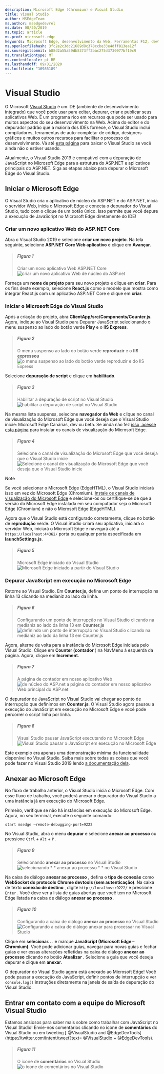 ```yaml
---
description: Microsoft Edge (Chromium) e Visual Studio
title: Visual Studio
author: MSEdgeTeam
ms.author: msedgedevrel
ms.date: 08/20/2019
ms.topic: article
ms.prod: microsoft-edge
keywords: Microsoft Edge, desenvolvimento da Web, Ferramentas F12, devtools, vs, Visual Studio, depurador
ms.openlocfilehash: 3fc2e2c3dc21689d8c378ccbe33e4dff813ea12f
ms.sourcegitcommit: b88d2a55a59db8373ff2bac275d3730977bf19c9
ms.translationtype: MT
ms.contentlocale: pt-BR
ms.lasthandoff: 09/01/2020
ms.locfileid: "10986189"
---
```

# Visual Studio

O Microsoft [Visual Studio](https://visualstudio.microsoft.com/vs/) é um IDE (ambiente de desenvolvimento integrado) que você pode usar para editar, depurar, criar e publicar seus aplicativos Web. É um programa rico em recursos que pode ser usado para muitos aspectos do seu desenvolvimento na Web. Acima do editor e do depurador padrão que a maioria dos IDEs fornece, o Visual Studio inclui compiladores, ferramentas de auto-completar de código, designers gráficos e muitos outros recursos para facilitar o processo de desenvolvimento. Vá até [esta página](https://visualstudio.microsoft.com/downloads/) para baixar o Visual Studio se você ainda não o estiver usando.

Atualmente, o Visual Studio 2019 é compatível com a depuração de JavaScript no Microsoft Edge para a estrutura do ASP\.NET e aplicativos principais do ASP\.NET. Siga as etapas abaixo para depurar o Microsoft Edge do Visual Studio.

## Iniciar o Microsoft Edge
O Visual Studio cria o aplicativo de núcleo do ASP\.NET e do ASP\.NET, inicia o servidor Web, inicia o Microsoft Edge e conecta o depurador do Visual Studio, tudo com o clique de um botão único. Isso permite que você depure a execução de JavaScript no Microsoft Edge diretamente do IDE!

### Criar um novo aplicativo Web do ASP.NET Core

Abra o Visual Studio 2019 e selecione **criar um novo projeto**. Na tela seguinte, selecione **ASP\.NET Core Web aplicativo** e clique em **Avançar**.

> ##### Figura 1  
> Criar um novo aplicativo Web ASP.NET Core ![ criar um novo aplicativo Web de núcleo do ASP.net](./media/create-new-project.png)  

Forneça um **nome de projeto** para seu novo projeto e clique em **criar**. Para os fins deste exemplo, selecione **React.js** como o modelo que mostra como integrar React.js com um aplicativo ASP.NET Core e clique em **criar**.

### Iniciar o Microsoft Edge do Visual Studio

Após a criação do projeto, abra **ClientApp/src/Components/Counter.js**. Agora, indique ao Visual Studio para Depurar JavaScript selecionando o menu suspenso ao lado do botão verde **Play** e o **IIS Express**. 

> ##### Figura 2  
> O menu suspenso ao lado do botão verde **reproduzir** e o **IIS expressou** 
> ![ o menu suspenso ao lado do botão verde reproduzir e do IIS Express](./media/vs-dropdown.png)  

Selecione **depuração de script** e clique em **habilitado**.

> ##### Figura 3  
> Habilitar a depuração de script no Visual Studio ![ habilitar a depuração de script no Visual Studio](./media/enable-script-debugging.png)  

Na mesma lista suspensa, selecione **navegador da Web** e clique no canal de visualização do Microsoft Edge que você deseja que o Visual Studio inicie: Microsoft Edge Canárias, dev ou beta. Se ainda não fez [isso, acesse esta página](https://www.microsoftedgeinsider.com/download) para instalar os canais de visualização do Microsoft Edge.

> ##### Figura 4  
> Selecione o canal de visualização do Microsoft Edge que você deseja que o Visual Studio inicie ![ Selecione o canal de visualização do Microsoft Edge que você deseja que o Visual Studio inicie](./media/set-web-browser.png)  

> [!NOTE]
> Se você selecionar o Microsoft Edge (EdgeHTML), o Visual Studio iniciará isso em vez do Microsoft Edge (Chromium). [Instale os canais de visualização do Microsoft Edge](https://www.microsoftedgeinsider.com/download) e selecione-os ou certifique-se de que a versão do Microsoft Edge instalada em seu computador seja o Microsoft Edge (Chromium) e não o Microsoft Edge (EdgeHTML).

Agora que o Visual Studio está configurado corretamente, clique no botão de **reprodução** verde. O Visual Studio criará seu aplicativo, iniciará o servidor Web, iniciará o Microsoft Edge e navegará até a `https://localhost:44362/` porta ou qualquer porta especificada em **launchSettings.js**.

> ##### Figura 5  
> Microsoft Edge iniciado do Visual Studio ![ Microsoft Edge iniciado a partir do Visual Studio](./media/edge-launch.png)  

### Depurar JavaScript em execução no Microsoft Edge

Retorne ao Visual Studio. Em **Counter.js**, defina um ponto de interrupção na linha 13 clicando na medianiz ao lado da linha.

> ##### Figura 6
> Configurando um ponto de interrupção no Visual Studio clicando na medianiz ao lado da linha 13 em **Counter.js** 
> ![ definindo um ponto de interrupção no Visual Studio clicando na medianiz ao lado da linha 13 em Counter.js](./media/set-breakpoint.png)  

Agora, alterne de volta para a instância do Microsoft Edge iniciada pelo Visual Studio. Clique em **Counter (contador** ) na NavMenu à esquerda da página. Agora, clique em **Increment**.

> ##### Figura 7
> A página de contador em nosso aplicativo Web ![ de núcleo do ASP.net a página do contador em nosso aplicativo Web principal do ASP.net](./media/edge-counter.png)  

O depurador de JavaScript no Visual Studio vai chegar ao ponto de interrupção que definimos em **Counter.js**. O Visual Studio agora pausou a execução do JavaScript em execução no Microsoft Edge e você pode percorrer o script linha por linha.

> ##### Figura 8
> Visual Studio pausar JavaScript executando no Microsoft Edge ![ Visual Studio pausar o JavaScript em execução no Microsoft Edge](./media/hit-breakpoint.png)  

Este exemplo era apenas uma demonstração mínima da funcionalidade disponível no Visual Studio. Saiba mais sobre todas as coisas que você pode fazer no Visual Studio 2019 lendo [a documentação dela](https://docs.microsoft.com/visualstudio/windows/?view=vs-2019).

## Anexar ao Microsoft Edge
No fluxo de trabalho anterior, o Visual Studio inicia o Microsoft Edge. Com esse fluxo de trabalho, você poderá anexar o depurador do Visual Studio a uma instância já em execução do Microsoft Edge. 

Primeiro, verifique se não há instâncias em execução do Microsoft Edge. Agora, no seu terminal, execute o seguinte comando:

```console
start msedge –remote-debugging-port=9222
```

No Visual Studio, abra o menu **depurar** e selecione **anexar ao processo** ou pressione `Ctrl`  +  `Alt`  +  `P` .

> ##### Figura 9
> Selecionando **anexar ao processo** no Visual Studio ![ selecionando * * anexar ao processo * * no Visual Studio](./media/attach-to-process.png)  

Na caixa de diálogo **anexar ao processo** , defina o **tipo de conexão** como **WebSocket do protocolo Chrome devtools (sem autenticação)**. Na caixa de texto **conexão de destino** , digite `http://localhost:9222/` e pressione `Enter` . Você deve ver a lista de guias abertas que você tem no Microsoft Edge listada na caixa de diálogo **anexar ao processo** .

> ##### Figura 10
> Configurando a caixa de diálogo **anexar ao processo** no Visual Studio ![ Configurando a caixa de diálogo anexar para processar no Visual Studio](./media/attach-to-process-dialog.png)  

Clique em **selecionar..** . e marque **JavaScript (Microsoft Edge – Chromium)**. Você pode adicionar guias, navegar para novas guias e fechar guias e ver essas alterações refletidas na caixa de diálogo **anexar ao processo** clicando no botão **Atualizar** . Selecione a guia que você deseja depurar e clique em **anexar**.

O depurador do Visual Studio agora está anexado ao Microsoft Edge! Você pode pausar a execução do JavaScript, definir pontos de interrupção e ver `console.log()` instruções diretamente na janela de saída de depuração do Visual Studio.

## Entrar em contato com a equipe do Microsoft Visual Studio  

Estamos ansiosos para saber mais sobre como trabalhar com JavaScript no Visual Studio!  Envie-nos comentários clicando no ícone de **comentários** do Visual Studio ou em tweeting [ @VisualStudio and @EdgeDevTools](https://twitter.com/intent/tweet?text= @VisualStudio + @EdgeDevTools).  

> ##### Figura 11
> O ícone de **comentários** no Visual Studio ![ o ícone de comentários no Visual Studio](./media/feedback-icon.png)  
